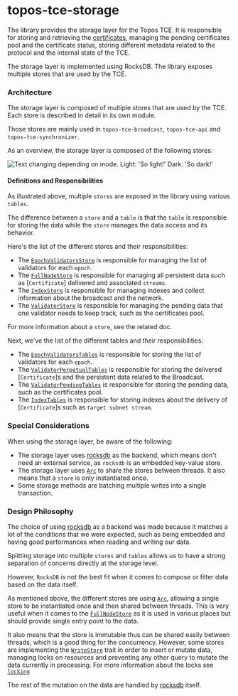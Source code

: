 # topos-tce-storage

The library provides the storage layer for the Topos TCE.
It is responsible for storing and retrieving the [certificates](https://docs.topos.technology/content/module-1/4-protocol.html#certificates), managing the
pending certificates pool and the certificate status, storing different
metadata related to the protocol and the internal state of the TCE.

The storage layer is implemented using RocksDB.
The library exposes multiple stores that are used by the TCE.


### Architecture

The storage layer is composed of multiple stores that are used by the TCE.
Each store is described in detail in its own module.

Those stores are mainly used in `topos-tce-broadcast`, `topos-tce-api` and
`topos-tce-synchronizer`.

As an overview, the storage layer is composed of the following stores:

<picture>
 <source media="(prefers-color-scheme: dark)" srcset="https://github.com/topos-protocol/topos/assets/1394604/5bb3c9b1-ac5a-4f59-bd14-29a02163272e">
 <img alt="Text changing depending on mode. Light: 'So light!' Dark: 'So dark!'" src="https://github.com/topos-protocol/topos/assets/1394604/e4bd859e-2a6d-40dc-8e84-2a708aa8a2d8">
</picture>

#### Definitions and Responsibilities

As illustrated above, multiple `stores` are exposed in the library using various `tables`.

The difference between a `store` and a `table` is that the `table` is responsible for storing
the data while the `store` manages the data access and its behavior.

Here's the list of the different stores and their responsibilities:

- The [`EpochValidatorsStore`](struct@epoch::EpochValidatorsStore) is responsible for managing the list of validators for each `epoch`.
- The [`FullNodeStore`](struct@fullnode::FullNodeStore) is responsible for managing all persistent data such as [`Certificate`] delivered and associated `streams`.
- The [`IndexStore`](struct@index::IndexStore) is responsible for managing indexes and collect information about the broadcast and the network.
- The [`ValidatorStore`](struct@validator::ValidatorStore) is responsible for managing the pending data that one validator needs to keep track, such as the certificates pool.

For more information about a `store`, see the related doc.

Next, we've the list of the different tables and their responsibilities:

- The [`EpochValidatorsTables`](struct@epoch::EpochValidatorsTables) is responsible for storing the list of validators for each `epoch`.
- The [`ValidatorPerpetualTables`](struct@validator::ValidatorPerpetualTables) is responsible for storing the delivered [`Certificate`]s and the persistent data related to the Broadcast.
- The [`ValidatorPendingTables`](struct@validator::ValidatorPendingTables) is responsible for storing the pending data, such as the certificates pool.
- The [`IndexTables`](struct@index::IndexTables) is responsible for storing indexes about the delivery of [`Certificate`]s such as `target subnet stream`.

### Special Considerations

When using the storage layer, be aware of the following:
- The storage layer uses [rocksdb](https://rocksdb.org/) as the backend, which means don't need an external service, as `rocksdb` is an embedded key-value store.
- The storage layer uses [`Arc`](struct@std::sync::Arc) to share the stores between threads. It also means that a `store` is only instantiated once.
- Some storage methods are batching multiple writes into a single transaction.

### Design Philosophy

The choice of using [rocksdb](https://rocksdb.org/) as a backend was made because it matches a lot of the conditions
that we were expected, such as being embedded and having good performances when reading and
writing our data.

Splitting storage into multiple `stores` and `tables` allows us to have a strong separation of concerns directly at the storage level.

However, `RocksDB` is not the best fit when it comes to compose or filter data based on the data
itself.

As mentioned above, the different stores are using [`Arc`](struct@std::sync::Arc), allowing a single store to be instantiated once
and then shared between threads. This is very useful when it comes to the [`FullNodeStore`](struct@fullnode::FullNodeStore) as it is used
in various places but should provide single entry point to the data.

It also means that the store is immutable thus can be shared easily between threads,
which is a good thing for the concurrency.
However, some stores are implementing the [`WriteStore`](trait@store::WriteStore) trait in order to
insert or mutate data, managing locks on resources and preventing any other query to mutate the data
currently in processing. For more information about the locks see [`locking`](module@fullnode::locking)

The rest of the mutation on the data are handled by [rocksdb](https://rocksdb.org/) itself.

